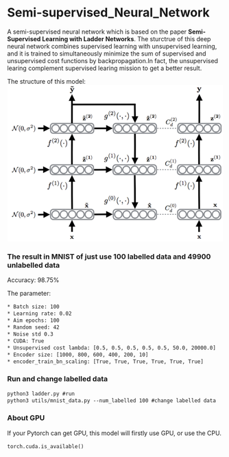# Semi-supervised_Neural_Network
A semi-supervised neural network which is based on the paper **Semi-Supervised Learning with Ladder Networks**.
The sturctrue of this deep neural network combines supervised learning with unsupervised learning, and it is trained to simultaneously minimize the sum of supervised and unsupervised cost functions by backpropagation.In fact, the unsupervised learing complement supervised learing mission to get a better result.

The structure of this model:
![](/utils/pictures/ladder_net.png)

### The result in MNIST of just use 100 labelled data and 49900 unlabelled data

Accuracy: 98.75%

The parameter:
```shell
* Batch size: 100
* Learning rate: 0.02
* Aim epochs: 100
* Random seed: 42
* Noise std 0.3
* CUDA: True
* Unsupervised cost lambda: [0.5, 0.5, 0.5, 0.5, 0.5, 50.0, 20000.0]
* Encoder size: [1000, 800, 600, 400, 200, 10]
* encoder_train_bn_scaling: [True, True, True, True, True, True]
```

### Run and change labelled data
```shell
python3 ladder.py #run
python3 utils/mnist_data.py --num_labelled 100 #change labelled data
```

### About GPU
If your Pytorch can get GPU, this model will firstly use GPU, or use the CPU.
```python
torch.cuda.is_available() 
```

